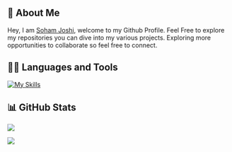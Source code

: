 
## 💫 About Me
<span >
Hey, I am <a href="https://sohamjoshi.in" target="_blank">Soham Joshi</a>, welcome to my Github Profile. Feel Free to explore my repositories you can dive into my various projects. Exploring more opportunities to collaborate so feel free to connect.</span>

</p>

## 🧑‍💻 Languages and Tools
[![My Skills](https://skillicons.dev/icons?i=js,html,css,actix,arduino,docker,express,figma,git,go,nextjs,nodejs,postgres,postman,react,redis,rust,tailwind,ts,vite,postgres,spring,java,fastapi)](https://skillicons.dev)
## 📊 GitHub Stats
  

![](https://github-readme-streak-stats.herokuapp.com/?user=SohamJoshi25&theme=dark&hide_border=false)
  
![](https://github-readme-stats.vercel.app/api/top-langs/?username=SohamJoshi25&theme=dark&hide_border=false&include_all_commits=true&count_private=true&layout=compact)
